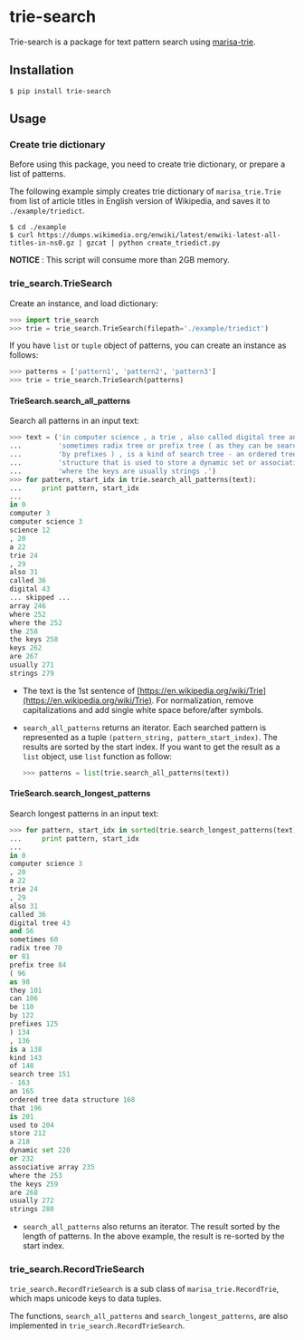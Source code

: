 # trie-search
Trie-search is a package for text pattern search using [marisa-trie](https://github.com/pytries/marisa-trie).

## Installation

```
$ pip install trie-search
```

## Usage

### Create trie dictionary
Before using this package, you need to create trie dictionary, or prepare a list of patterns.

The following example simply creates trie dictionary of `marisa_trie.Trie` from list of article titles in English version of Wikipedia, and saves it to `./example/triedict`.


```
$ cd ./example
$ curl https://dumps.wikimedia.org/enwiki/latest/enwiki-latest-all-titles-in-ns0.gz | gzcat | python create_triedict.py
```

**NOTICE** : This script will consume more than 2GB memory.

### trie_search.TrieSearch
Create an instance, and load dictionary:

```python
>>> import trie_search
>>> trie = trie_search.TrieSearch(filepath='./example/triedict')
```

If you have `list` or `tuple` object of patterns, you can create an instance as follows:

```python
>>> patterns = ['pattern1', 'pattern2', 'pattern3']
>>> trie = trie_search.TrieSearch(patterns)
```

#### TrieSearch.search\_all\_patterns
Search all patterns in an input text:

```python
>>> text = ('in computer science , a trie , also called digital tree and '
...         'sometimes radix tree or prefix tree ( as they can be searched '
...         'by prefixes ) , is a kind of search tree - an ordered tree data '
...         'structure that is used to store a dynamic set or associative array '
...         'where the keys are usually strings .')
>>> for pattern, start_idx in trie.search_all_patterns(text):
...     print pattern, start_idx
...
in 0
computer 3
computer science 3
science 12
, 20
a 22
trie 24
, 29
also 31
called 36
digital 43
... skipped ...
array 246
where 252
where the 252
the 258
the keys 258
keys 262
are 267
usually 271
strings 279 
```

* The text is the 1st sentence of [https://en.wikipedia.org/wiki/Trie](https://en.wikipedia.org/wiki/Trie). For normalization, remove capitalizations and add single white space before/after symbols.
* `search_all_patterns` returns an iterator. Each searched pattern is represented as a tuple `(pattern_string, pattern_start_index)`. The results are sorted by the start index. If you want to get the result as a `list` object, use `list` function as follow:
	
	```python
	>>> patterns = list(trie.search_all_patterns(text))
	```

#### TrieSearch.search\_longest\_patterns
Search longest patterns in an input text:

```python
>>> for pattern, start_idx in sorted(trie.search_longest_patterns(text), key=lambda x: x[1]):
...     print pattern, start_idx
...
in 0
computer science 3
, 20
a 22
trie 24
, 29
also 31
called 36
digital tree 43
and 56
sometimes 60
radix tree 70
or 81
prefix tree 84
( 96
as 98
they 101
can 106
be 110
by 122
prefixes 125
) 134
, 136
is a 138
kind 143
of 148
search tree 151
- 163
an 165
ordered tree data structure 168
that 196
is 201
used to 204
store 212
a 218
dynamic set 220
or 232
associative array 235
where the 253
the keys 259
are 268
usually 272
strings 280
```

* `search_all_patterns` also returns an iterator. The result sorted by the length of patterns. In the above example, the result is re-sorted by the start index.


### trie_search.RecordTrieSearch
`trie_search.RecordTrieSearch` is a sub class of `marisa_trie.RecordTrie`, which maps unicode keys to data tuples.

The functions, `search_all_patterns` and `search_longest_patterns`, are also implemented in `trie_search.RecordTrieSearch`.
